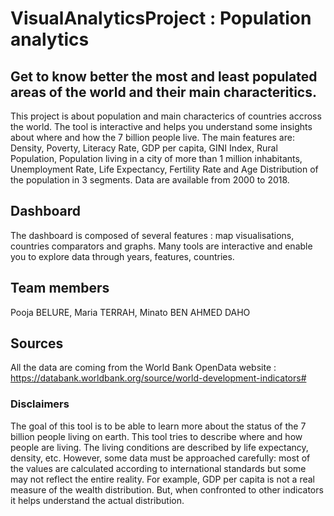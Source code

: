 # VisualAnalyticsProject : Population analytics
## Get to know better the most and least populated areas of the world and their main characteritics.
This project is about population and main characterics of countries accross the world. The tool is interactive and helps you understand some insights about where and how the 7 billion people live. The main features are: Density, Poverty, Literacy Rate, GDP per capita, GINI Index, Rural Population, Population living in a city of more than 1 million inhabitants, Unemployment Rate, Life Expectancy, Fertility Rate and Age  Distribution of the population in 3 segments. Data are available from 2000 to 2018.
## Dashboard
The dashboard is composed of several features : map visualisations, countries comparators and graphs. Many tools are interactive and enable you to explore data through years, features, countries.
## Team members
Pooja BELURE,
Maria TERRAH,
Minato BEN AHMED DAHO
## Sources
All the data are coming from the World Bank OpenData website :
https://databank.worldbank.org/source/world-development-indicators#

### Disclaimers 
The goal of this tool is to be able to learn more about the status of the 7 billion people living on earth. This tool tries to describe where and how people are living. The living conditions are described by life expectancy, density, etc. However, some data must be approached carefully: most of the values are calculated according to international standards but some may not reflect the entire reality. For example, GDP per capita is not a real measure of the wealth distribution. But, when confronted to other indicators it helps understand the actual distribution.

